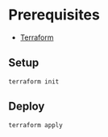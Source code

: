 # Prerequisites

- [Terraform](https://www.terraform.io/)

## Setup

```dosini
terraform init
```

## Deploy

```dosini
terraform apply
```

